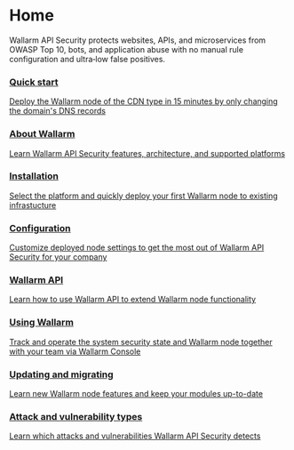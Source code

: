 # Home

Wallarm API Security protects websites, APIs, and microservices from OWASP Top 10, bots, and application abuse with no manual rule configuration and ultra‑low false positives.

<div class="navigation">
<a href="./quickstart/" class="navigation-card">
    <h3>Quick start</h3>
    <p>Deploy the Wallarm node of the CDN type in 15 minutes by only changing the domain's DNS records</p>
</a>
<a href="./about-wallarm-waf/overview/" class="navigation-card">
    <h3>About Wallarm</h3>
    <p>Learn Wallarm API Security features, architecture, and supported platforms</p>
</a>

<a href="./admin-en/supported-platforms/" class="navigation-card">
    <h3>Installation</h3>
    <p>Select the platform and quickly deploy your first Wallarm node to existing infrastucture</p>
</a>
<a href="./admin-en/configure-parameters-en/" class="navigation-card">
    <h3>Configuration</h3>
    <p>Customize deployed node settings to get the most out of Wallarm API Security for your company</p>
</a>  

<a href="./api/overview/" class="navigation-card">
    <h3>Wallarm API</h3>
    <p>Learn how to use Wallarm API to extend Wallarm node functionality</p>
</a>
<a href="./user-guides/user-intro/" class="navigation-card">
    <h3>Using Wallarm</h3>
    <p>Track and operate the system security state and Wallarm node together with your team via Wallarm Console</p>
</a>  

<a href="./updating-migrating/what-is-new/" class="navigation-card">
    <h3>Updating and migrating</h3>
    <p>Learn new Wallarm node features and keep your modules up-to-date</p>
</a>
<a href="./attacks-vulns-list/" class="navigation-card">
    <h3>Attack and vulnerability types</h3>
    <p>Learn which attacks and vulnerabilities Wallarm API Security detects</p>
</a>
</div>